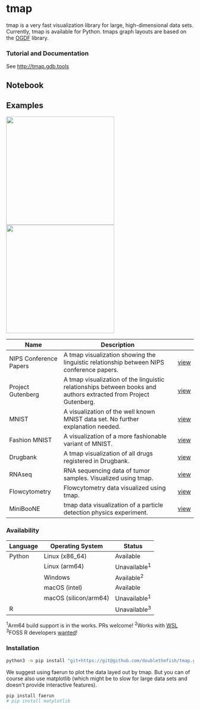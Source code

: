 # tmap
tmap is a very fast visualization library for large, high-dimensional data sets. Currently, tmap is available for Python. tmaps graph layouts are based on the [OGDF](https://ogdf.uos.de/) library.

### Tutorial and Documentation
See <a href="http://tmap.gdb.tools">http://tmap.gdb.tools</a>

## Notebook

## Examples
<img src="https://raw.githubusercontent.com/reymond-group/tmap/master/tmap/examples/drugbank/drugbank.jpg" height="290px"/>  <img src="https://raw.githubusercontent.com/reymond-group/tmap/master/tmap/examples/mnist/mnist.jpg" height="290px" />

| Name | Description |   |
| ---- | ----------- | - |
| NIPS Conference Papers | A tmap visualization showing the linguistic relationship between NIPS conference papers. | [view](http://tmap.gdb.tools/src/nips/nips_papers.html) |
| Project Gutenberg | A tmap visualization of the linguistic relationships between books and authors extracted from Project Gutenberg. | [view](http://tmap.gdb.tools/src/gutenberg/gutenberg.html) |
| MNIST | A visualization of the well known MNIST data set. No further explanation needed. | [view](http://tmap.gdb.tools/src/mnist/mnist.html) |
| Fashion MNIST | A visualization of a more fashionable variant of MNIST. | [view](http://tmap.gdb.tools/src/fmnist/fmnist.html) |
| Drugbank | A tmap visualization of all drugs registered in Drugbank. | [view](http://tmap.gdb.tools/src/drugbank/drugbank.html) |
| RNAseq | RNA sequencing data of tumor samples. Visualized using tmap. | [view](http://tmap.gdb.tools/src/rnaseq/rnaseq.html) |
| Flowcytometry | Flowcytometry data visualized using tmap. | [view](http://tmap.gdb.tools/src/flowcytometry/cyto.html) |
| MiniBooNE | tmap data visualization of a particle detection physics experiment.  | [view](http://tmap.gdb.tools/src/miniboone/miniboone.html) |


### Availability
| Language | Operating System       | Status                  |
| -------- | ---------------------- | ----------------------- |
| Python   | Linux (x86_64)         | Available               |
|          | Linux (arm64)          | Unavailable<sup>1</sup> |
|          | Windows                | Available<sup>2</sup>   |
|          | macOS (intel)          | Available               |
|          | macOS (silicon/arm64)  | Unavailable<sup>1</sup> |
| R        |                        | Unavailable<sup>3</sup> |

<span class="small"><sup>1</sup>Arm64 build support is in the works. PRs welcome!</span>
<span class="small"><sup>2</sup>Works with
[WSL](https://docs.microsoft.com/en-us/windows/wsl/install-win10)</span>
<span class="small"><sup>3</sup>FOSS R developers
[wanted](https://github.com/reymond-group/tmap)\!</span>

### Installation

```bash
python3 -m pip install "git+https://git@github.com/doublethefish/tmap.git@development"
```

We suggest using faerun to plot the data layed out by tmap. But you can of course also use matplotlib (which might be to slow for large data sets and doesn't provide interactive features).

```bash
pip install faerun
# pip install matplotlib
```
